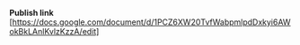 **Publish link**
[https://docs.google.com/document/d/1PCZ6XW20TvfWabpmlpdDxkyi6AWokBkLAnlKvlzKzzA/edit]
